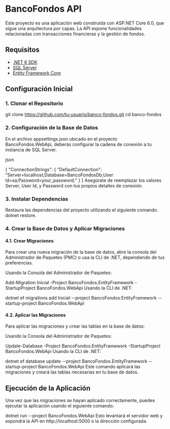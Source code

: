 # BancoFondos API

Este proyecto es una aplicación web construida con ASP.NET Core 6.0, que sigue una arquitectura por capas. La API expone funcionalidades relacionadas con transacciones financieras y la gestión de fondos.

## Requisitos

- [.NET 6 SDK](https://dotnet.microsoft.com/download/dotnet/6.0)
- [SQL Server](https://www.microsoft.com/en-us/sql-server/sql-server-downloads)
- [Entity Framework Core](https://docs.microsoft.com/en-us/ef/core/)

## Configuración Inicial

### 1. Clonar el Repositorio


git clone https://github.com/tu-usuario/banco-fondos.git
cd banco-fondos

### 2. Configuración de la Base de Datos
En el archivo appsettings.json ubicado en el proyecto BancoFondos.WebApi, deberás configurar la cadena de conexión a tu instancia de SQL Server.

json

{
  "ConnectionStrings": {
    "DefaultConnection": "Server=localhost;Database=BancoFondosDb;User Id=sa;Password=your_password;"
  }
}
Asegúrate de reemplazar los valores Server, User Id, y Password con tus propios detalles de conexión.

### 3. Instalar Dependencias
Restaura las dependencias del proyecto utilizando el siguiente comando.
dotnet restore.

### 4. Crear la Base de Datos y Aplicar Migraciones
#### 4.1. Crear Migraciones
Para crear una nueva migración de la base de datos, abre la consola del Administrador de Paquetes (PMC) o usa la CLI de .NET, dependiendo de tus preferencias.

Usando la Consola del Administrador de Paquetes:



Add-Migration Inicial -Project BancoFondos.EntityFramework -StartupProject BancoFondos.WebApi
Usando la CLI de .NET:


dotnet ef migrations add Inicial --project BancoFondos.EntityFramework --startup-project BancoFondos.WebApi
#### 4.2. Aplicar las Migraciones
Para aplicar las migraciones y crear las tablas en la base de datos:

Usando la Consola del Administrador de Paquetes:


Update-Database -Project BancoFondos.EntityFramework -StartupProject BancoFondos.WebApi
Usando la CLI de .NET:


dotnet ef database update --project BancoFondos.EntityFramework --startup-project BancoFondos.WebApi
Este comando aplicará las migraciones y creará las tablas necesarias en tu base de datos.

## Ejecución de la Aplicación
Una vez que las migraciones se hayan aplicado correctamente, puedes ejecutar la aplicación usando el siguiente comando:


dotnet run --project BancoFondos.WebApi
Esto levantará el servidor web y expondrá la API en http://localhost:5000 o la dirección configurada.

